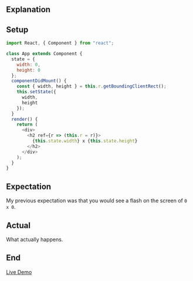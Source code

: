 ## Explanation

## Setup

```js
import React, { Component } from "react";

class App extends Component {
  state = {
    width: 0,
    height: 0
  };
  componentDidMount() {
    const { width, height } = this.r.getBoundingClientRect();
    this.setState({
      width,
      height
    });
  }
  render() {
    return (
      <div>
        <h2 ref={r => (this.r = r)}>
          {this.state.width} x {this.state.height}
        </h2>
      </div>
    );
  }
}
```

## Expectation

My previous expectation was that you would see a flash on the screen of `0 x 0`.

## Actual

What actually happens.

## End

[Live Demo](https://codesandbox.io/s/z3pkq2059p)